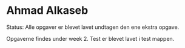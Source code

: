 # Ahmad Alkaseb

Status: Alle opgaver er blevet lavet undtagen den ene ekstra opgave.

Opgaverne findes under week 2. Test er blevet lavet i test mappen.